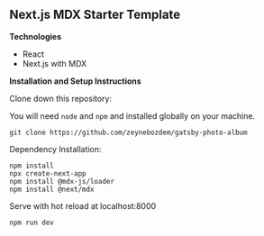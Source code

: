 ## Next.js MDX Starter Template

 **Technologies**

 - React
 - Next.js with MDX

**Installation and Setup Instructions**

Clone down this repository:

You will need `node` and `npm` and installed globally on your machine.

    git clone https://github.com/zeynebozdem/gatsby-photo-album

 Dependency Installation:

    npm install
    npx create-next-app
    npm install @mdx-js/loader
    npm install @next/mdx

Serve with hot reload at localhost:8000

    npm run dev
